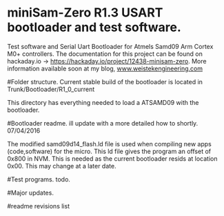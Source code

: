 # miniSam-Zero R1.3 USART bootloader and test software.

Test software and Serial Uart Bootloader for Atmels Samd09 Arm Cortex M0+ controllers. The documentation for this project can be found on hackaday.io -> https://hackaday.io/project/12438-minisam-zero. More information available soon at my blog, www.weistekengineering.com

#Folder structure.
Current stable build of the bootloader is located in
Trunk/Bootloader/R1_0_current

This directory has everything needed to load a ATSAMD09 with the bootloader. 

#Bootloader readme.
ill update with a more detailed how to shortly. 07/04/2016

The modified samd09d14_flash.ld file is used when compiling new apps (code,software) for the micro. This ld file gives the program an offset of 0x800 in NVM. This is needed as the current bootloader resids at location 0x00. This may change at a later date.

#Test programs.
todo.

#Major updates.

#readme revisions list
